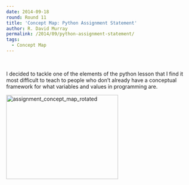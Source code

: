 ```yaml
---
date: 2014-09-18
round: Round 11
title: 'Concept Map: Python Assignment Statement'
author: R. David Murray
permalink: /2014/09/python-assignment-statement/
tags:
  - Concept Map
---
```

&nbsp;

I decided to tackle one of the elements of the python lesson that I find it most difficult to teach to people who don&#8217;t already have a conceptual framework for what variables and values in programming are.

[<img class="alignnone size-medium wp-image-8867" alt="assignment_concept_map_rotated" src="/training-course/uploads/2014/09/assignment_concept_map_rotated-300x225.jpg" width="300" height="225" />][1]

 [1]: /training-course/uploads/2014/09/assignment_concept_map_rotated.jpg
